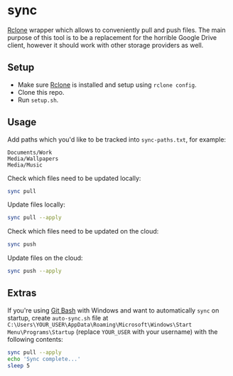 # sync
[Rclone] wrapper which allows to conveniently pull and push files. The main purpose of this tool is to be a replacement for the horrible Google Drive client, however it should work with other storage providers as well.

## Setup
- Make sure [Rclone] is installed and setup using `rclone config`.
- Clone this repo.
- Run `setup.sh`.

## Usage
Add paths which you'd like to be tracked into `sync-paths.txt`, for example:
```text
Documents/Work
Media/Wallpapers
Media/Music
```

Check which files need to be updated locally:
```bash
sync pull
```

Update files locally:
```bash
sync pull --apply
```

Check which files need to be updated on the cloud:
```bash
sync push
```

Update files on the cloud:
```bash
sync push --apply
```

## Extras

If you're using [Git Bash] with Windows and want to automatically `sync` on startup, create `auto-sync.sh` file at `C:\Users\YOUR_USER\AppData\Roaming\Microsoft\Windows\Start Menu\Programs\Startup` (replace `YOUR_USER` with your username) with the following contents:
```bash
sync pull --apply
echo 'Sync complete...'
sleep 5
```

[Rclone]: https://github.com/rclone/rclone
[Git Bash]: https://git-scm.com/downloads
